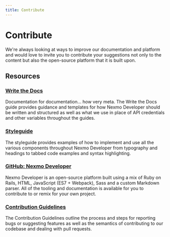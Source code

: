 ```yaml
---
title: Contribute
---
```


# Contribute

We're always looking at ways to improve our documentation and platform and would love to invite you to contribute your suggestions not only to the content but also the open-source platform that it is built upon.

## Resources

### [Write the Docs](/write-the-docs)

Documentation for documentation... how very meta. The Write the Docs guide provides guidance and templates for how Nexmo Developer should be written and structured as well as what we use in place of API credentials and other variables throughout the guides.

### [Styleguide](/styleguide)

The styleguide provides examples of how to implement and use all the various components throughout Nexmo Developer from typography and headings to tabbed code examples and syntax highlighting.

### [GitHub: Nexmo Developer](https://github.com/nexmo/nexmo-developer)

Nexmo Developer is an open-source platform built using a mix of Ruby on Rails, HTML, JavaScript (ES7 + Webpack), Sass and a custom Markdown parser. All of the tooling and documentation is available for you to contribute to or remix for your own project.

### [Contribution Guidelines](https://github.com/nexmo/nexmo-developer)

The Contribution Guidelines outline the process and steps for reporting bugs or suggesting features as well as the semantics of contributing to our codebase and dealing with pull requests.
